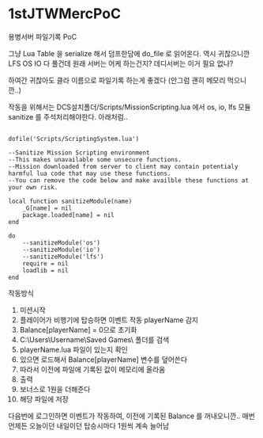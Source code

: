# 1stJTWMercPoC
용병서버 파일기록 PoC

그냥 Lua Table 을 serialize 해서 덤프한담에 do_file 로 읽어온다.
역시 귀찮으니깐 LFS OS IO 다 풀건데 원래 서버는 어케 하는건지? 데디서버는 이거 필요 없나?

하여간 귀찮아도 클라 이름으로 파일기록 하는게 좋겠다 (안그럼 괜히 메모리 먹으니깐..)


작동을 위해서는 DCS설치폴더/Scripts/MissionScripting.lua 에서
os, io, lfs 모듈 sanitize 를 주석처리해야한다.
아래처럼..

```--Initialization script for the Mission lua Environment (SSE)

dofile('Scripts/ScriptingSystem.lua')

--Sanitize Mission Scripting environment
--This makes unavailable some unsecure functions. 
--Mission downloaded from server to client may contain potentialy harmful lua code that may use these functions.
--You can remove the code below and make availble these functions at your own risk.

local function sanitizeModule(name)
	_G[name] = nil
	package.loaded[name] = nil
end

do
	--sanitizeModule('os')
	--sanitizeModule('io')
	--sanitizeModule('lfs')
	require = nil
	loadlib = nil
end
```

작동방식

1. 미션시작
2. 플레이어가 비행기에 탑승하면 이벤트 작동 playerName 감지
3. Balance[playerName] = 0으로 초기화
3. C:\Users\Username\Saved Games\ 폴더를 검색
4. playerName.lua 파일이 있는지 확인
5. 있으면 로드해서 Balance[playerName] 변수를 덮어쓴다
6. 따라서 이전에 파일에 기록된 값이 메모리에 올라옴
7. 출력
8. 보너스로 1원을 더해준다
9. 해당 파일에 저장

다음번에 로그인하면 이벤트가 작동하여, 이전에 기록된 Balance 를 꺼내오니깐..
매번 언제든 오늘이던 내일이던 탑승시마다 1원씩 계속 늘어남 

